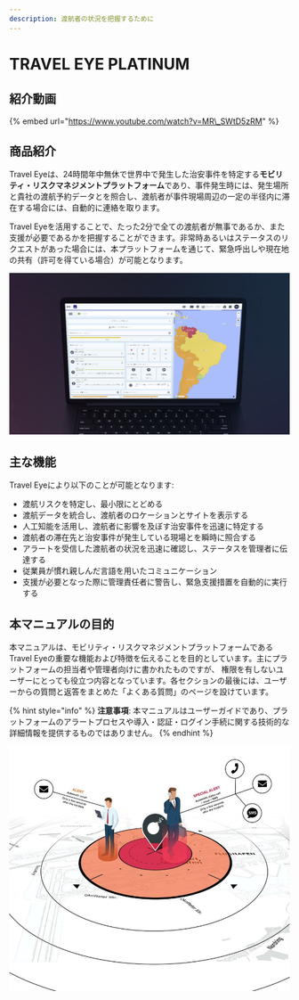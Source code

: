 ```yaml
---
description: 渡航者の状況を把握するために
---
```


# TRAVEL EYE PLATINUM

## 紹介動画

{% embed url="https://www.youtube.com/watch?v=MR\_SWtD5zRM" %}

## 商品紹介

Travel Eyeは、24時間年中無休で世界中で発生した治安事件を特定する**モビリティ・リスクマネジメントプラットフォーム**であり、事件発生時には、発生場所と貴社の渡航予約データとを照合し、渡航者が事件現場周辺の一定の半径内に滞在する場合には、自動的に連絡を取ります。

Travel Eyeを活用することで、たった2分で全ての渡航者が無事であるか、また支援が必要であるかを把握することができます。非常時あるいはステータスのリクエストがあった場合には、本プラットフォームを通じて、緊急呼出しや現在地の共有（許可を得ている場合）が可能となります。

![](.gitbook/assets/travel-eye-cover%20%283%29.JPG)

## 主な機能

Travel Eyeにより以下のことが可能となります:

* 渡航リスクを特定し、最小限にとどめる
* 渡航データを統合し、渡航者のロケーションとサイトを表示する
* 人工知能を活用し、渡航者に影響を及ぼす治安事件を迅速に特定する
* 渡航者の滞在先と治安事件が発生している現場とを瞬時に照合する
* アラートを受信した渡航者の状況を迅速に確認し、ステータスを管理者に伝達する
* 従業員が慣れ親しんだ言語を用いたコミュニケーション
* 支援が必要となった際に管理責任者に警告し、緊急支援措置を自動的に実行する

## 本マニュアルの目的

本マニュアルは、モビリティ・リスクマネジメントプラットフォームであるTravel Eyeの重要な機能および特徴を伝えることを目的としています。主にプラットフォームの担当者や管理者向けに書かれたものですが、 権限を有しないユーザーにとっても役立つ内容となっています。各セクションの最後には、ユーザーからの質問と返答をまとめた「よくある質問」のページを設けています。

{% hint style="info" %}
**注意事項**: 本マニュアルはユーザーガイドであり、プラットフォームのアラートプロセスや導入・認証・ログイン手続に関する技術的な詳細情報を提供するものではありません。
{% endhint %}

![](.gitbook/assets/splashscreen.jpg)

